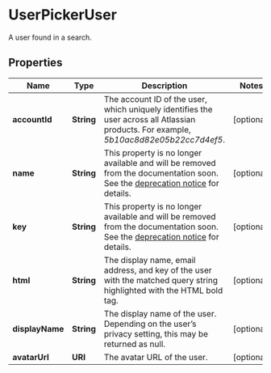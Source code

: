 

# UserPickerUser

A user found in a search.
## Properties

Name | Type | Description | Notes
------------ | ------------- | ------------- | -------------
**accountId** | **String** | The account ID of the user, which uniquely identifies the user across all Atlassian products. For example, *5b10ac8d82e05b22cc7d4ef5*. |  [optional]
**name** | **String** | This property is no longer available and will be removed from the documentation soon. See the [deprecation notice](https://developer.atlassian.com/cloud/jira/platform/deprecation-notice-user-privacy-api-migration-guide/) for details. |  [optional]
**key** | **String** | This property is no longer available and will be removed from the documentation soon. See the [deprecation notice](https://developer.atlassian.com/cloud/jira/platform/deprecation-notice-user-privacy-api-migration-guide/) for details. |  [optional]
**html** | **String** | The display name, email address, and key of the user with the matched query string highlighted with the HTML bold tag. |  [optional]
**displayName** | **String** | The display name of the user. Depending on the user’s privacy setting, this may be returned as null. |  [optional]
**avatarUrl** | **URI** | The avatar URL of the user. |  [optional]



